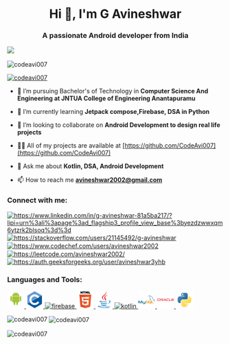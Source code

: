 <h1 align="center">Hi 👋, I'm G Avineshwar</h1>
<h3 align="center">A passionate Android developer from India</h3>
<img src ="https://www.freecodecamp.org/news/content/images/2019/10/androiddevelopment.png"/>
<p align="left"> <img src="https://komarev.com/ghpvc/?username=codeavi007&label=Profile%20views&color=0e75b6&style=flat" alt="codeavi007" /> </p>

<p align="left"> <a href="https://github.com/ryo-ma/github-profile-trophy"><img src="https://github-profile-trophy.vercel.app/?username=codeavi007" alt="codeavi007" /></a> </p>

- 🔭 I’m pursuing Bachelor's of Technology in **Computer Science And Engineering at JNTUA College of Engineering Anantapuramu**

- 🌱 I’m currently learning **Jetpack compose,Firebase, DSA in Python**

- 👯 I’m looking to collaborate on **Android Development to design real life projects**

- 👨‍💻 All of my projects are available at [https://github.com/CodeAvi007](https://github.com/CodeAvi007)

- 💬 Ask me about **Kotlin, DSA, Android Development**

- 📫 How to reach me **avineshwar2002@gmail.com**

<h3 align="left">Connect with me:</h3>
<p align="left">
<a href="https://linkedin.com/in/https://www.linkedin.com/in/g-avineshwar-81a5ba217/?lipi=urn%3ali%3apage%3ad_flagship3_profile_view_base%3byezdzwwxqm6ytzrk2blsoq%3d%3d" target="blank"><img align="center" src="https://raw.githubusercontent.com/rahuldkjain/github-profile-readme-generator/master/src/images/icons/Social/linked-in-alt.svg" alt="https://www.linkedin.com/in/g-avineshwar-81a5ba217/?lipi=urn%3ali%3apage%3ad_flagship3_profile_view_base%3byezdzwwxqm6ytzrk2blsoq%3d%3d" height="30" width="40" /></a>
<a href="https://stackoverflow.com/users/https://stackoverflow.com/users/21145492/g-avineshwar" target="blank"><img align="center" src="https://raw.githubusercontent.com/rahuldkjain/github-profile-readme-generator/master/src/images/icons/Social/stack-overflow.svg" alt="https://stackoverflow.com/users/21145492/g-avineshwar" height="30" width="40" /></a>
<a href="https://www.codechef.com/users/https://www.codechef.com/users/avineshwar2002" target="blank"><img align="center" src="https://cdn.jsdelivr.net/npm/simple-icons@3.1.0/icons/codechef.svg" alt="https://www.codechef.com/users/avineshwar2002" height="30" width="40" /></a>
<a href="https://www.leetcode.com/https://leetcode.com/avineshwar2002/" target="blank"><img align="center" src="https://raw.githubusercontent.com/rahuldkjain/github-profile-readme-generator/master/src/images/icons/Social/leet-code.svg" alt="https://leetcode.com/avineshwar2002/" height="30" width="40" /></a>
<a href="https://auth.geeksforgeeks.org/user/https://auth.geeksforgeeks.org/user/avineshwar3yhb" target="blank"><img align="center" src="https://raw.githubusercontent.com/rahuldkjain/github-profile-readme-generator/master/src/images/icons/Social/geeks-for-geeks.svg" alt="https://auth.geeksforgeeks.org/user/avineshwar3yhb" height="30" width="40" /></a>
</p>

<h3 align="left">Languages and Tools:</h3>
<p align="left"> <a href="https://developer.android.com" target="_blank" rel="noreferrer"> <img src="https://raw.githubusercontent.com/devicons/devicon/master/icons/android/android-original-wordmark.svg" alt="android" width="40" height="40"/> </a> <a href="https://www.cprogramming.com/" target="_blank" rel="noreferrer"> <img src="https://raw.githubusercontent.com/devicons/devicon/master/icons/c/c-original.svg" alt="c" width="40" height="40"/> </a> <a href="https://firebase.google.com/" target="_blank" rel="noreferrer"> <img src="https://www.vectorlogo.zone/logos/firebase/firebase-icon.svg" alt="firebase" width="40" height="40"/> </a> <a href="https://www.w3.org/html/" target="_blank" rel="noreferrer"> <img src="https://raw.githubusercontent.com/devicons/devicon/master/icons/html5/html5-original-wordmark.svg" alt="html5" width="40" height="40"/> </a> <a href="https://www.java.com" target="_blank" rel="noreferrer"> <img src="https://raw.githubusercontent.com/devicons/devicon/master/icons/java/java-original.svg" alt="java" width="40" height="40"/> </a> <a href="https://kotlinlang.org" target="_blank" rel="noreferrer"> <img src="https://www.vectorlogo.zone/logos/kotlinlang/kotlinlang-icon.svg" alt="kotlin" width="40" height="40"/> </a> <a href="https://www.mysql.com/" target="_blank" rel="noreferrer"> <img src="https://raw.githubusercontent.com/devicons/devicon/master/icons/mysql/mysql-original-wordmark.svg" alt="mysql" width="40" height="40"/> </a> <a href="https://www.oracle.com/" target="_blank" rel="noreferrer"> <img src="https://raw.githubusercontent.com/devicons/devicon/master/icons/oracle/oracle-original.svg" alt="oracle" width="40" height="40"/> </a> <a href="https://www.python.org" target="_blank" rel="noreferrer"> <img src="https://raw.githubusercontent.com/devicons/devicon/master/icons/python/python-original.svg" alt="python" width="40" height="40"/> </a> </p>

<p><img align="left" src="https://github-readme-stats.vercel.app/api/top-langs?username=codeavi007&show_icons=true&locale=en&layout=compact" alt="codeavi007" /></p>

<p>&nbsp;<img align="center" src="https://github-readme-stats.vercel.app/api?username=codeavi007&show_icons=true&locale=en" alt="codeavi007" /></p>

<p><img align="center" src="https://github-readme-streak-stats.herokuapp.com/?user=codeavi007&" alt="codeavi007" /></p>
